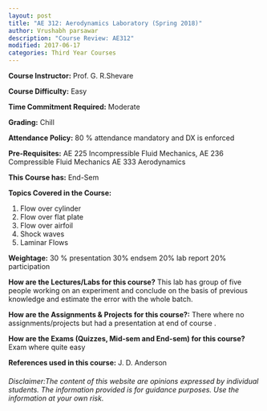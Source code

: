 ```yaml
---
layout: post
title: "AE 312: Aerodynamics Laboratory (Spring 2018)"
author: Vrushabh parsawar
description: "Course Review: AE312"
modified: 2017-06-17
categories: Third Year Courses
---
```


**Course Instructor:** Prof. G. R.Shevare

**Course Difficulty:** Easy

**Time Commitment Required:** Moderate

**Grading:** Chill

**Attendance Policy:** 80 % attendance mandatory and DX is enforced

**Pre-Requisites:** AE 225 Incompressible Fluid Mechanics, AE 236 Compressible Fluid Mechanics AE 333 Aerodynamics

**This Course has:** End-Sem

**Topics Covered in the Course:**
1. Flow over cylinder
2. Flow over flat plate
3. Flow over airfoil
4. Shock waves
5. Laminar Flows

**Weightage:**
30 % presentation
30% endsem
20% lab report
20% participation

**How are the Lectures/Labs for this course?**
This lab has group of five people working on an experiment and conclude on the basis of previous knowledge  and estimate the error with the whole batch.

**How are the Assignments & Projects for this course?:**
There where no assignments/projects but had a presentation at end of course .

**How are the Exams (Quizzes, Mid-sem and End-sem) for this course?**
Exam where quite easy

**References used in this course:**
J. D. Anderson

###### Disclaimer:The content of this website are opinions expressed by individual students. The information provided is for guidance purposes. Use the information at your own risk.